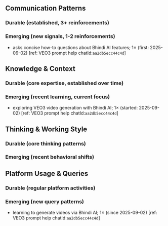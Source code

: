 ## Communication Patterns
### Durable (established, 3+ reinforcements)

### Emerging (new signals, 1-2 reinforcements)
- asks concise how-to questions about Bhindi AI features; 1× (first: 2025-09-02) [ref: VEO3 prompt help chatId:`aa2db5ecc44c4d`]

## Knowledge & Context
### Durable (core expertise, established over time)

### Emerging (recent learning, current focus)
- exploring VEO3 video generation with Bhindi AI; 1× (started: 2025-09-02) [ref: VEO3 prompt help chatId:`aa2db5ecc44c4d`]

## Thinking & Working Style
### Durable (core thinking patterns)

### Emerging (recent behavioral shifts)

## Platform Usage & Queries
### Durable (regular platform activities)

### Emerging (new query patterns)
- learning to generate videos via Bhindi AI; 1× (since 2025-09-02) [ref: VEO3 prompt help chatId:`aa2db5ecc44c4d`]